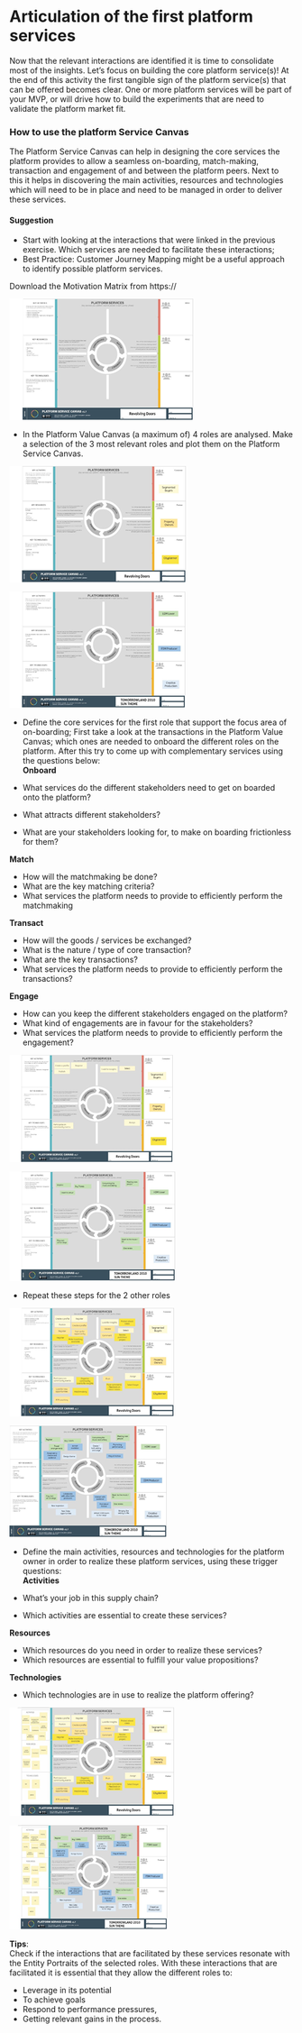 # Articulation of the first platform services

Now that the relevant interactions are identified it is time to consolidate most of the insights. Let’s focus on building the core platform service\(s\)! At the end of this activity the first tangible sign of the platform service\(s\) that can be offered becomes clear. One or more platform services will be part of your MVP, or will drive how to build the experiments that are need to validate the platform market fit.

### How to use the platform Service Canvas

The Platform Service Canvas can help in designing the core services the platform provides to allow a seamless  on-boarding, match-making, transaction and engagement of and between the platform peers. Next to this it helps in discovering the main activities, resources and technologies which will need to be in place and need to be managed in order to deliver these services.

#### Suggestion

*  Start with looking at the interactions that were linked in the previous exercise. Which services are needed  to facilitate these interactions;
* Best Practice: Customer Journey Mapping might be a useful approach to identify possible platform services.

Download the Motivation Matrix from https://

![](../.gitbook/assets/image%20%2855%29.png)

*  In the Platform Value Canvas \(a maximum of\) 4 roles are analysed. Make a selection of the 3 most relevant roles and plot them on the Platform Service Canvas.

![](../.gitbook/assets/image%20%2851%29.png)

![](../.gitbook/assets/image%20%289%29.png)

*  Define the core services for the first role that support the focus area of on-boarding; First take a look at the transactions in the Platform Value Canvas; which ones are needed to onboard the different roles on the platform. After this try to come up with complementary services using the questions below:   
  **Onboard**

  * What services do the different stakeholders need to get on boarded onto the platform?
  * What attracts different stakeholders?
  * What are your stakeholders looking for, to make on boarding frictionless for them?

  **Match**

  * How will the matchmaking be done?
  * What are the key matching criteria?
  * What services the platform needs to provide to efficiently perform the matchmaking

  **Transact**

  * How will the goods / services be exchanged?
  * What is the nature / type of core transaction?
  * What are the key transactions?
  * What services the platform needs to provide to efficiently perform the transactions?

  **Engage**

  * How can you keep the different stakeholders engaged on the platform?
  * What kind of engagements are in favour for the stakeholders?
  * What services the platform needs to provide to efficiently perform the engagement?

![](../.gitbook/assets/image%20%2852%29.png)

![](../.gitbook/assets/image%20%2837%29.png)

*  Repeat these steps for the 2 other roles

![](../.gitbook/assets/image%20%2811%29.png)

![](../.gitbook/assets/image%20%2844%29.png)

*  Define the main activities, resources and technologies for the platform owner in order to realize these platform services, using these trigger questions:  
  **Activities**

  * What’s your job in this supply chain?
  * Which activities are essential to create these services?

  **Resources**

  *  Which resources do you need in order to realize these services?
  * Which resources are essential to fulfill your value propositions?

  **Technologies**

  * Which technologies are in use to realize the platform offering?

![](../.gitbook/assets/image%20%2818%29.png)

![](../.gitbook/assets/image%20%2817%29.png)

**Tips**:   
Check if the interactions that are facilitated by these services resonate with the Entity Portraits of the selected roles. With these interactions that are facilitated it is essential that they allow the different roles to:

*  Leverage in its potential
* To achieve goals
* Respond to performance pressures,
* Getting relevant gains in the process.

